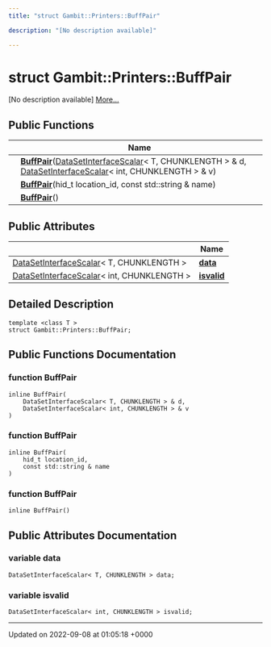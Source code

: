 ```yaml
---
title: "struct Gambit::Printers::BuffPair"

description: "[No description available]"

---
```


# struct Gambit::Printers::BuffPair



[No description available] [More...](#detailed-description)

## Public Functions

|                | Name           |
| -------------- | -------------- |
| | **[BuffPair](/documentation/code/classes/structgambit_1_1printers_1_1buffpair/)**([DataSetInterfaceScalar](/documentation/code/classes/classgambit_1_1printers_1_1datasetinterfacescalar/)< T, CHUNKLENGTH > & d, [DataSetInterfaceScalar](/documentation/code/classes/classgambit_1_1printers_1_1datasetinterfacescalar/)< int, CHUNKLENGTH > & v) |
| | **[BuffPair](/documentation/code/classes/structgambit_1_1printers_1_1buffpair/)**(hid_t location_id, const std::string & name) |
| | **[BuffPair](/documentation/code/classes/structgambit_1_1printers_1_1buffpair/)**() |

## Public Attributes

|                | Name           |
| -------------- | -------------- |
| [DataSetInterfaceScalar](/documentation/code/classes/classgambit_1_1printers_1_1datasetinterfacescalar/)< T, CHUNKLENGTH > | **[data](/documentation/code/classes/structgambit_1_1printers_1_1buffpair/)**  |
| [DataSetInterfaceScalar](/documentation/code/classes/classgambit_1_1printers_1_1datasetinterfacescalar/)< int, CHUNKLENGTH > | **[isvalid](/documentation/code/classes/structgambit_1_1printers_1_1buffpair/)**  |

## Detailed Description

```
template <class T >
struct Gambit::Printers::BuffPair;
```

## Public Functions Documentation

### function BuffPair

```
inline BuffPair(
    DataSetInterfaceScalar< T, CHUNKLENGTH > & d,
    DataSetInterfaceScalar< int, CHUNKLENGTH > & v
)
```


### function BuffPair

```
inline BuffPair(
    hid_t location_id,
    const std::string & name
)
```


### function BuffPair

```
inline BuffPair()
```


## Public Attributes Documentation

### variable data

```
DataSetInterfaceScalar< T, CHUNKLENGTH > data;
```


### variable isvalid

```
DataSetInterfaceScalar< int, CHUNKLENGTH > isvalid;
```


-------------------------------

Updated on 2022-09-08 at 01:05:18 +0000